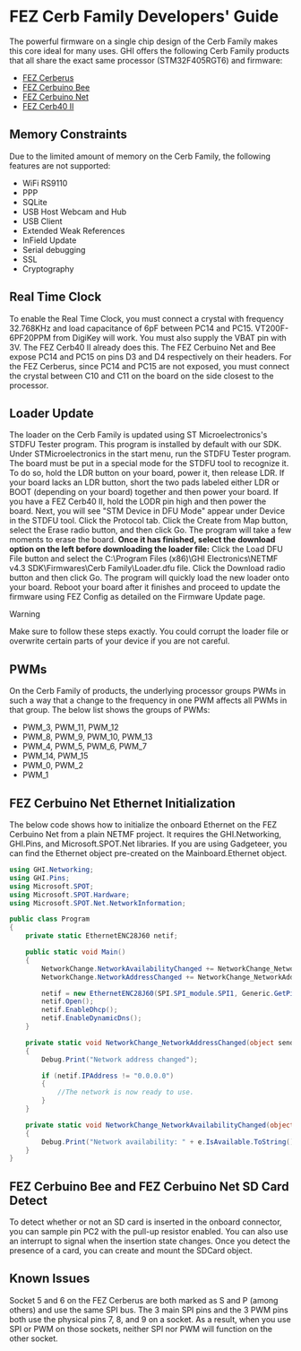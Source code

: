 # FEZ Cerb Family Developers' Guide

The powerful firmware on a single chip design of the Cerb Family makes this core ideal for many uses. GHI offers the following Cerb Family products that all share the exact same processor (STM32F405RGT6) and firmware:

* [FEZ Cerberus](https://www.ghielectronics.com/catalog/product/349)
* [FEZ Cerbuino Bee](https://www.ghielectronics.com/catalog/product/351)
* [FEZ Cerbuino Net](https://www.ghielectronics.com/catalog/product/473)
* [FEZ Cerb40 II](https://www.ghielectronics.com/catalog/product/450)

## Memory Constraints
Due to the limited amount of memory on the Cerb Family, the following features are not supported:

* WiFi RS9110
* PPP
* SQLite
* USB Host Webcam and Hub
* USB Client
* Extended Weak References
* InField Update
* Serial debugging
* SSL
* Cryptography

## Real Time Clock
To enable the Real Time Clock, you must connect a crystal with frequency 32.768KHz and load capacitance of 6pF between PC14 and PC15. VT200F-6PF20PPM from DigiKey will work. You must also supply the VBAT pin with 3V.
The FEZ Cerb40 II already does this. The FEZ Cerbuino Net and Bee expose PC14 and PC15 on pins D3 and D4 respectively on their headers. For the FEZ Cerberus, since PC14 and PC15 are not exposed, you must connect the crystal between C10 and C11 on the board on the side closest to the processor.

## Loader Update
The loader on the Cerb Family is updated using ST Microelectronics's STDFU Tester program. This program is installed by default with our SDK.
Under STMicroelectronics in the start menu, run the STDFU Tester program.
The board must be put in a special mode for the STDFU tool to recognize it. To do so, hold the LDR button on your board, power it, then release LDR.
If your board lacks an LDR button, short the two pads labeled either LDR or BOOT (depending on your board) together and then power your board.
If you have a FEZ Cerb40 II, hold the LODR pin high and then power the board.
Next, you will see "STM Device in DFU Mode" appear under Device in the STDFU tool. Click the Protocol tab.
Click the Create from Map button, select the Erase radio button, and then click Go. The program will take a few moments to erase the board.
**Once it has finished, select the download option on the left before downloading the loader file:**
Click the Load DFU File button and select the C:\Program Files (x86)\GHI Electronics\NETMF v4.3 SDK\Firmwares\Cerb Family\Loader.dfu file. Click the Download radio button and then click Go. The program will quickly load the new loader onto your board.
Reboot your board after it finishes and proceed to update the firmware using FEZ Config as detailed on the Firmware Update page.
 
> [!Warning]
> Make sure to follow these steps exactly. You could corrupt the loader file or overwrite certain parts of your device if you are not careful.

## PWMs
On the Cerb Family of products, the underlying processor groups PWMs in such a way that a change to the frequency in one PWM affects all PWMs in that group. The below list shows the groups of PWMs:

* PWM_3, PWM_11, PWM_12
* PWM_8, PWM_9, PWM_10, PWM_13
* PWM_4, PWM_5, PWM_6, PWM_7
* PWM_14, PWM_15
* PWM_0, PWM_2
* PWM_1

## FEZ Cerbuino Net Ethernet Initialization
The below code shows how to initialize the onboard Ethernet on the FEZ Cerbuino Net from a plain NETMF project. It requires the GHI.Networking, GHI.Pins, and Microsoft.SPOT.Net libraries. If you are using Gadgeteer, you can find the Ethernet object pre-created on the Mainboard.Ethernet object.

```c#
using GHI.Networking;
using GHI.Pins;
using Microsoft.SPOT;
using Microsoft.SPOT.Hardware;
using Microsoft.SPOT.Net.NetworkInformation;

public class Program
{
	private static EthernetENC28J60 netif;

	public static void Main()
	{
		NetworkChange.NetworkAvailabilityChanged += NetworkChange_NetworkAvailabilityChanged;
		NetworkChange.NetworkAddressChanged += NetworkChange_NetworkAddressChanged;

		netif = new EthernetENC28J60(SPI.SPI_module.SPI1, Generic.GetPin('A', 13), Generic.GetPin('A', 14), Generic.GetPin('B', 10));
		netif.Open();
		netif.EnableDhcp();
		netif.EnableDynamicDns();
	}

	private static void NetworkChange_NetworkAddressChanged(object sender, Microsoft.SPOT.EventArgs e)
	{
		Debug.Print("Network address changed");

		if (netif.IPAddress != "0.0.0.0")
		{
			//The network is now ready to use.
		}
	}

	private static void NetworkChange_NetworkAvailabilityChanged(object sender, NetworkAvailabilityEventArgs e)
	{
		Debug.Print("Network availability: " + e.IsAvailable.ToString());
	}
}
```

## FEZ Cerbuino Bee and FEZ Cerbuino Net SD Card Detect
To detect whether or not an SD card is inserted in the onboard connector, you can sample pin PC2 with the pull-up resistor enabled. You can also use an interrupt to signal when the insertion state changes. Once you detect the presence of a card, you can create and mount the SDCard object.

## Known Issues
Socket 5 and 6 on the FEZ Cerberus are both marked as S and P (among others) and use the same SPI bus. The 3 main SPI pins and the 3 PWM pins both use the physical pins 7, 8, and 9 on a socket. As a result, when you use SPI or PWM on those sockets, neither SPI nor PWM will function on the other socket.

